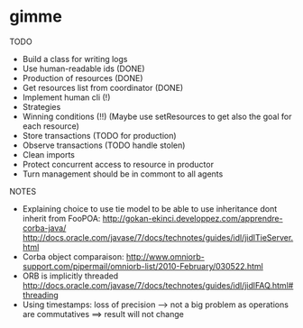 # gimme

TODO
- Build a class for writing logs 
- Use human-readable ids (DONE)
- Production of resources (DONE)
- Get resources list from coordinator (DONE)
- Implement human cli (!)
- Strategies 
- Winning conditions (!!) (Maybe use setResources to get also the goal for each resource)
- Store transactions (TODO for production)
- Observe transactions (TODO handle stolen)
- Clean imports
- Protect concurrent access to resource in productor
- Turn management should be in commont to all agents

NOTES
- Explaining choice to use tie model to be able to use inheritance
  dont inherit from FooPOA:
  http://gokan-ekinci.developpez.com/apprendre-corba-java/
  http://docs.oracle.com/javase/7/docs/technotes/guides/idl/jidlTieServer.html
- Corba object comparaison: http://www.omniorb-support.com/pipermail/omniorb-list/2010-February/030522.html
- ORB is implicitly threaded http://docs.oracle.com/javase/7/docs/technotes/guides/idl/jidlFAQ.html#threading
- Using timestamps: loss of precision --> not a big problem as operations are commutatives
                    ==> result will not change
